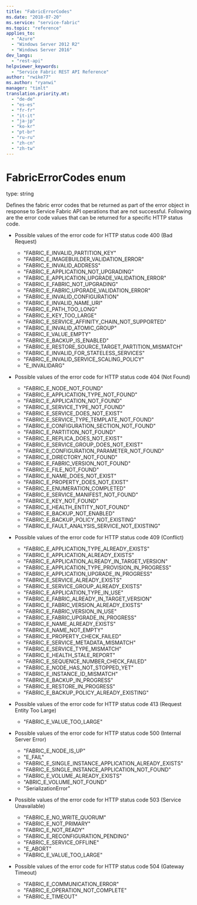 ```yaml
---
title: "FabricErrorCodes"
ms.date: "2018-07-20"
ms.service: "service-fabric"
ms.topic: "reference"
applies_to: 
  - "Azure"
  - "Windows Server 2012 R2"
  - "Windows Server 2016"
dev_langs: 
  - "rest-api"
helpviewer_keywords: 
  - "Service Fabric REST API Reference"
author: "rwike77"
ms.author: "ryanwi"
manager: "timlt"
translation.priority.mt: 
  - "de-de"
  - "es-es"
  - "fr-fr"
  - "it-it"
  - "ja-jp"
  - "ko-kr"
  - "pt-br"
  - "ru-ru"
  - "zh-cn"
  - "zh-tw"
---
```

# FabricErrorCodes enum

type: string

Defines the fabric error codes that be returned as part of the error object in response to Service Fabric API operations that are not successful. Following are the error code values that can be returned for a specific HTTP status code.

  - Possible values of the error code for HTTP status code 400 (Bad Request)
    - "FABRIC_E_INVALID_PARTITION_KEY"
    - "FABRIC_E_IMAGEBUILDER_VALIDATION_ERROR"
    - "FABRIC_E_INVALID_ADDRESS"
    - "FABRIC_E_APPLICATION_NOT_UPGRADING"
    - "FABRIC_E_APPLICATION_UPGRADE_VALIDATION_ERROR"
    - "FABRIC_E_FABRIC_NOT_UPGRADING"
    - "FABRIC_E_FABRIC_UPGRADE_VALIDATION_ERROR"
    - "FABRIC_E_INVALID_CONFIGURATION"
    - "FABRIC_E_INVALID_NAME_URI"
    - "FABRIC_E_PATH_TOO_LONG"
    - "FABRIC_E_KEY_TOO_LARGE"
    - "FABRIC_E_SERVICE_AFFINITY_CHAIN_NOT_SUPPORTED"
    - "FABRIC_E_INVALID_ATOMIC_GROUP"
    - "FABRIC_E_VALUE_EMPTY"
    - "FABRIC_E_BACKUP_IS_ENABLED"
    - "FABRIC_E_RESTORE_SOURCE_TARGET_PARTITION_MISMATCH"
    - "FABRIC_E_INVALID_FOR_STATELESS_SERVICES"
    - "FABRIC_E_INVALID_SERVICE_SCALING_POLICY"
    - "E_INVALIDARG"

  - Possible values of the error code for HTTP status code 404 (Not Found)
    - "FABRIC_E_NODE_NOT_FOUND"
    - "FABRIC_E_APPLICATION_TYPE_NOT_FOUND"
    - "FABRIC_E_APPLICATION_NOT_FOUND"
    - "FABRIC_E_SERVICE_TYPE_NOT_FOUND"
    - "FABRIC_E_SERVICE_DOES_NOT_EXIST"
    - "FABRIC_E_SERVICE_TYPE_TEMPLATE_NOT_FOUND"
    - "FABRIC_E_CONFIGURATION_SECTION_NOT_FOUND"
    - "FABRIC_E_PARTITION_NOT_FOUND"
    - "FABRIC_E_REPLICA_DOES_NOT_EXIST"
    - "FABRIC_E_SERVICE_GROUP_DOES_NOT_EXIST"
    - "FABRIC_E_CONFIGURATION_PARAMETER_NOT_FOUND"
    - "FABRIC_E_DIRECTORY_NOT_FOUND"
    - "FABRIC_E_FABRIC_VERSION_NOT_FOUND"
    - "FABRIC_E_FILE_NOT_FOUND"
    - "FABRIC_E_NAME_DOES_NOT_EXIST"
    - "FABRIC_E_PROPERTY_DOES_NOT_EXIST"
    - "FABRIC_E_ENUMERATION_COMPLETED"
    - "FABRIC_E_SERVICE_MANIFEST_NOT_FOUND"
    - "FABRIC_E_KEY_NOT_FOUND"
    - "FABRIC_E_HEALTH_ENTITY_NOT_FOUND"
    - "FABRIC_E_BACKUP_NOT_ENABLED"
    - "FABRIC_E_BACKUP_POLICY_NOT_EXISTING"
    - "FABRIC_E_FAULT_ANALYSIS_SERVICE_NOT_EXISTING"

  - Possible values of the error code for HTTP status code 409 (Conflict)
    - "FABRIC_E_APPLICATION_TYPE_ALREADY_EXISTS"
    - "FABRIC_E_APPLICATION_ALREADY_EXISTS"
    - "FABRIC_E_APPLICATION_ALREADY_IN_TARGET_VERSION"
    - "FABRIC_E_APPLICATION_TYPE_PROVISION_IN_PROGRESS"
    - "FABRIC_E_APPLICATION_UPGRADE_IN_PROGRESS"
    - "FABRIC_E_SERVICE_ALREADY_EXISTS"
    - "FABRIC_E_SERVICE_GROUP_ALREADY_EXISTS"
    - "FABRIC_E_APPLICATION_TYPE_IN_USE"
    - "FABRIC_E_FABRIC_ALREADY_IN_TARGET_VERSION"
    - "FABRIC_E_FABRIC_VERSION_ALREADY_EXISTS"
    - "FABRIC_E_FABRIC_VERSION_IN_USE"
    - "FABRIC_E_FABRIC_UPGRADE_IN_PROGRESS"
    - "FABRIC_E_NAME_ALREADY_EXISTS"
    - "FABRIC_E_NAME_NOT_EMPTY"
    - "FABRIC_E_PROPERTY_CHECK_FAILED"
    - "FABRIC_E_SERVICE_METADATA_MISMATCH"
    - "FABRIC_E_SERVICE_TYPE_MISMATCH"
    - "FABRIC_E_HEALTH_STALE_REPORT"
    - "FABRIC_E_SEQUENCE_NUMBER_CHECK_FAILED"
    - "FABRIC_E_NODE_HAS_NOT_STOPPED_YET"
    - "FABRIC_E_INSTANCE_ID_MISMATCH"
    - "FABRIC_E_BACKUP_IN_PROGRESS"
    - "FABRIC_E_RESTORE_IN_PROGRESS"
    - "FABRIC_E_BACKUP_POLICY_ALREADY_EXISTING"

  - Possible values of the error code for HTTP status code 413 (Request Entity Too Large)
    - "FABRIC_E_VALUE_TOO_LARGE"

  - Possible values of the error code for HTTP status code 500 (Internal Server Error)
    - "FABRIC_E_NODE_IS_UP"
    - "E_FAIL"
    - "FABRIC_E_SINGLE_INSTANCE_APPLICATION_ALREADY_EXISTS"
    - "FABRIC_E_SINGLE_INSTANCE_APPLICATION_NOT_FOUND"
    - "FABRIC_E_VOLUME_ALREADY_EXISTS"
    - "ABRIC_E_VOLUME_NOT_FOUND"
    - "SerializationError"

  - Possible values of the error code for HTTP status code 503 (Service Unavailable)
    - "FABRIC_E_NO_WRITE_QUORUM"
    - "FABRIC_E_NOT_PRIMARY"
    - "FABRIC_E_NOT_READY"
    - "FABRIC_E_RECONFIGURATION_PENDING"
    - "FABRIC_E_SERVICE_OFFLINE"
    - "E_ABORT"
    - "FABRIC_E_VALUE_TOO_LARGE"

  - Possible values of the error code for HTTP status code 504 (Gateway Timeout)
    - "FABRIC_E_COMMUNICATION_ERROR"
    - "FABRIC_E_OPERATION_NOT_COMPLETE"
    - "FABRIC_E_TIMEOUT"


